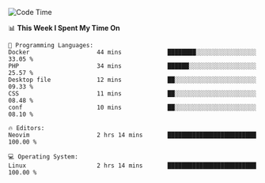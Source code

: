 <!-- [![Top Langs](https://github-readme-stats.vercel.app/api/top-langs/?username=gagahsyuja&theme=dracula&hide_border=true&border_radius=7)](https://github.com/anuraghazra/github-readme-stats) -->

<!--START_SECTION:waka-->
![Code Time](http://img.shields.io/badge/Code%20Time-952%20hrs%2034%20mins-blue)

📊 **This Week I Spent My Time On** 

```text
💬 Programming Languages: 
Docker                   44 mins             ████████░░░░░░░░░░░░░░░░░   33.05 % 
PHP                      34 mins             ██████░░░░░░░░░░░░░░░░░░░   25.57 % 
Desktop file             12 mins             ██░░░░░░░░░░░░░░░░░░░░░░░   09.33 % 
CSS                      11 mins             ██░░░░░░░░░░░░░░░░░░░░░░░   08.48 % 
conf                     10 mins             ██░░░░░░░░░░░░░░░░░░░░░░░   08.10 % 

🔥 Editors: 
Neovim                   2 hrs 14 mins       █████████████████████████   100.00 % 

💻 Operating System: 
Linux                    2 hrs 14 mins       █████████████████████████   100.00 % 
```


<!--END_SECTION:waka-->
